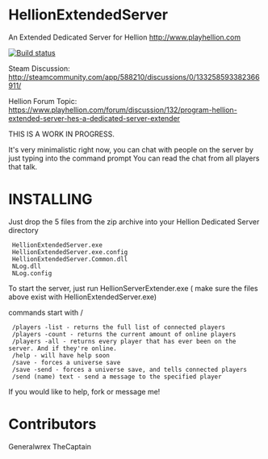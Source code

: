 # HellionExtendedServer
An Extended Dedicated Server for Hellion http://www.playhellion.com 

[![Build status](https://ci.appveyor.com/api/projects/status/v79i035u5iwr5w5a/branch/master?svg=true)](https://ci.appveyor.com/project/generalwrex/hellionextendedserver/branch/master)

Steam Discussion: 
http://steamcommunity.com/app/588210/discussions/0/133258593382366911/

Hellion Forum Topic:
https://www.playhellion.com/forum/discussion/132/program-hellion-extended-server-hes-a-dedicated-server-extender

THIS IS A WORK IN PROGRESS.

It's very minimalistic right now, 
you can chat with people on the server by just typing into the command prompt
You can read the chat from all players that talk.

# INSTALLING

Just drop the 5 files from the zip archive into your Hellion Dedicated Server directory

     HellionExtendedServer.exe
     HellionExtendedServer.exe.config
     HellionExtendedServer.Common.dll
     NLog.dll
     NLog.config
     

To start the server, just run HellionServerExtender.exe ( make sure the files above exist with HellionExtendedServer.exe)


commands start with /

     /players -list - returns the full list of connected players
     /players -count - returns the current amount of online players
     /players -all - returns every player that has ever been on the server. And if they're online.
     /help - will have help soon
     /save - forces a universe save
     /save -send - forces a universe save, and tells connected players
     /send (name) text - send a message to the specified player


If you would like to help, fork or message me! 

# Contributors
Generalwrex
TheCaptain
